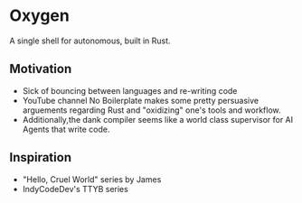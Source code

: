 # Oxygen
A single shell for autonomous, built in Rust.

## Motivation
- Sick of bouncing between languages and re-writing code
- YouTube channel No Boilerplate makes some pretty persuasive arguements regarding Rust and "oxidizing" one's tools and workflow.
- Additionally,the dank compiler seems like a world class supervisor for AI Agents that write code. 


## Inspiration
- "Hello, Cruel World" series by James
- IndyCodeDev's TTYB series 

